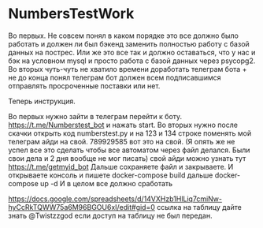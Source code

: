 # NumbersTestWork
Во первых. Не совсем понял в каком порядке это все должно было работать и должен ли был бэкенд заменить полностью работу с базой данных на пострес. Или же это все так и должно оставаться, что у нас и бэк на условном mysql и просто работа с базой данных через psycopg2.
Во вторых чуть-чуть не хватило времени доработать телеграм бота + не до конца понял телеграм бот должен всем подписавшимся отправлять просроченные поставки или нет.

Теперь инструкция. 

Во первых нужно зайти в телеграм перейти к боту. https://t.me/Numberstest_bot и нажать start.
Во вторых нужно после скачки открыть код numberstest.py и на 123 и 134 строке поменять мой телеграм айди на свой.  789929585 вот это на свой. (Я опять же не успел все это сделать чтобы все автоматом через файл делался. Были свои дела и 2 дня вообще не мог писать) свой айди можно узнать тут https://t.me/getmyid_bot
Дальше сохраняете файл и закрываете. И открываете консоль и пишете docker-compose build дальше docker-compose up -d
И в целом все должно сработать

https://docs.google.com/spreadsheets/d/14VXHzb1HlLiq7cmiNw-hyCcRkTQWW75a6M96BGOU6xI/edit#gid=0 ссылка на таблицу дайте знать @Twistzzgod если доступ на таблицу не был передан.
